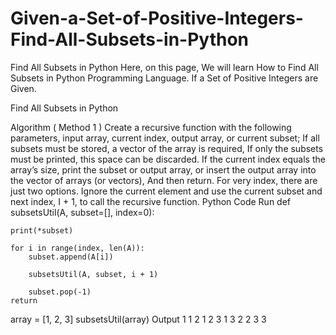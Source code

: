 # Given-a-Set-of-Positive-Integers-Find-All-Subsets-in-Python

Find All Subsets in Python
Here, on this page, We will learn How to Find All Subsets in Python Programming Language. If a Set of Positive Integers are Given.

Find All Subsets in Python

Algorithm ( Method 1 )
Create a recursive function with the following parameters, input array, current index, output array, or current subset;
If all subsets must be stored, a vector of the array is required,
If only the subsets must be printed, this space can be discarded.
If the current index equals the array’s size, print the subset or output array, or insert the output array into the vector of arrays (or vectors),
And then return.
For very index, there are just two options.
Ignore the current element and use the current subset and next index, I + 1, to call the recursive function.
Python Code
Run
def subsetsUtil(A, subset=[], index=0):

    print(*subset)

    for i in range(index, len(A)):
        subset.append(A[i])

        subsetsUtil(A, subset, i + 1)

        subset.pop(-1)
    return


array = [1, 2, 3]
subsetsUtil(array)
Output
1
1 2
1 2 3
1 3
2
2 3
3
